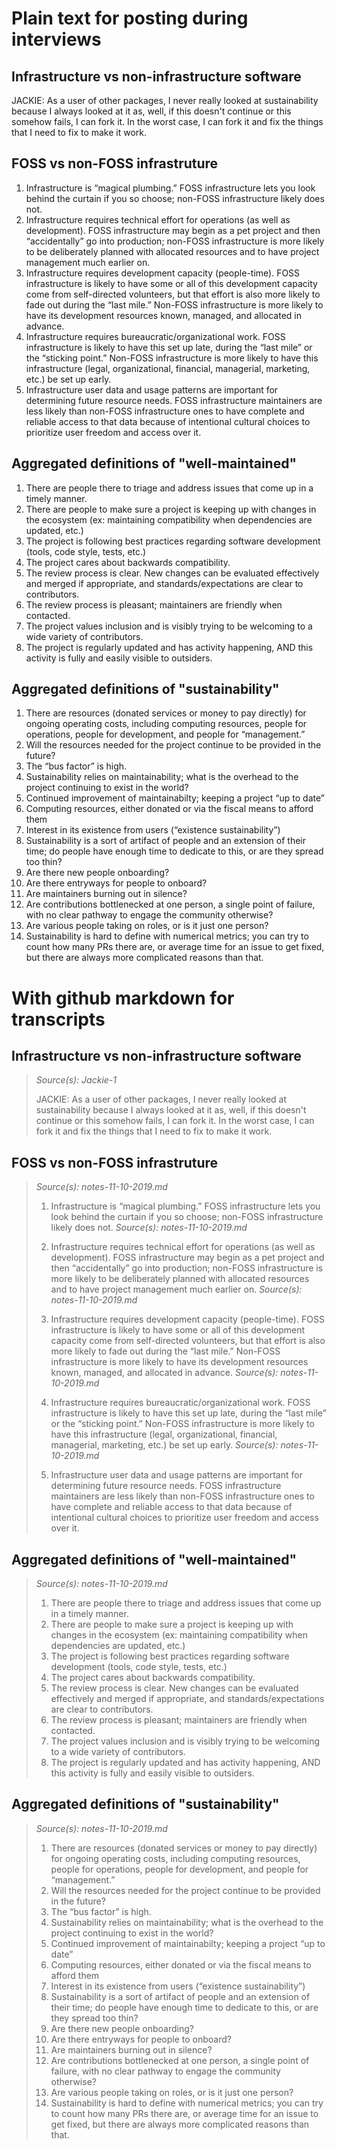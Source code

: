 # Plain text for posting during interviews

## Infrastructure vs non-infrastructure software

JACKIE: As a user of other packages, I never really looked at sustainability because I always looked at it as, well, if this doesn't continue or this somehow fails, I can fork it. In the worst case, I can fork it and fix the things that I need to fix to make it work.

## FOSS vs non-FOSS infrastruture

1. Infrastructure is “magical plumbing.” FOSS infrastructure lets you look behind the curtain if you so choose; non-FOSS infrastructure likely does not.
2. Infrastructure requires technical effort for operations (as well as development). FOSS infrastructure may begin as a pet project and then “accidentally” go into production; non-FOSS infrastructure is more likely to be deliberately planned with allocated resources and to have project management much earlier on.
3. Infrastructure requires development capacity (people-time). FOSS infrastructure is likely to have some or all of this development capacity come from self-directed volunteers, but that effort is also more likely to fade out during the “last mile.” Non-FOSS infrastructure is more likely to have its development resources known, managed, and allocated in advance.
4. Infrastructure requires bureaucratic/organizational work. FOSS infrastructure is likely to have this set up late, during the “last mile” or the “sticking point.” Non-FOSS infrastructure is more likely to have this infrastructure (legal, organizational, financial, managerial, marketing, etc.) be set up early.
5. Infrastructure user data and usage patterns are important for determining future resource needs. FOSS infrastructure maintainers are less likely than non-FOSS infrastructure ones to have complete and reliable access to that data because of intentional cultural choices to prioritize user freedom and access over it.

## Aggregated definitions of "well-maintained" 

1. There are people there to triage and address issues that come up in a timely manner.
1. There are people to make sure a project is keeping up with changes in the ecosystem (ex: maintaining compatibility when dependencies are updated, etc.)
1. The project is following best practices regarding software development (tools, code style, tests, etc.)
1. The project cares about backwards compatibility.
1. The review process is clear. New changes can be evaluated effectively and merged if appropriate, and standards/expectations are clear to contributors.
1. The review process is pleasant; maintainers are friendly when contacted.
1. The project values inclusion and is visibly trying to be welcoming to a wide variety of contributors.
1. The project is regularly updated and has activity happening, AND this activity is fully and easily visible to outsiders.

## Aggregated definitions of "sustainability"

1. There are resources (donated services or money to pay directly) for ongoing operating costs, including computing resources, people for operations, people for development, and people for “management.”
1. Will the resources needed for the project continue to be provided in the future?
1. The “bus factor” is high.
1. Sustainability relies on maintainability; what is the overhead to the project continuing to exist in the world?
1. Continued improvement of maintainabilty; keeping a project “up to date”
1. Computing resources, either donated or via the fiscal means to afford them
1. Interest in its existence from users (“existence sustainability”)
1. Sustainability is a sort of artifact of people and an extension of their time; do people have enough time to dedicate to this, or are they spread too thin?
1. Are there new people onboarding?
1. Are there entryways for people to onboard?
1. Are maintainers burning out in silence?
1. Are contributions bottlenecked at one person, a single point of failure, with no clear pathway to engage the community otherwise?
1. Are various people taking on roles, or is it just one person?
1. Sustainability is hard to define with numerical metrics; you can try to count how many PRs there are, or average time for an issue to get fixed, but there are always more complicated reasons than that. 

# With github markdown for transcripts

## Infrastructure vs non-infrastructure software

> _Source(s): Jackie-1_
>
> JACKIE: As a user of other packages, I never really looked at sustainability because I always looked at it as, well, if this doesn't continue or this somehow fails, I can fork it. In the worst case, I can fork it and fix the things that I need to fix to make it work.

## FOSS vs non-FOSS infrastruture

> _Source(s): notes-11-10-2019.md_
> 
> 1. Infrastructure is “magical plumbing.” FOSS infrastructure lets you look behind the curtain if you so choose; non-FOSS infrastructure likely does not.
> _Source(s): notes-11-10-2019.md_
> 
> 2. Infrastructure requires technical effort for operations (as well as development). FOSS infrastructure may begin as a pet project and then “accidentally” go into production; non-FOSS infrastructure is more likely to be deliberately planned with allocated resources and to have project management much earlier on.
> _Source(s): notes-11-10-2019.md_
> 
> 3. Infrastructure requires development capacity (people-time). FOSS infrastructure is likely to have some or all of this development capacity come from self-directed volunteers, but that effort is also more likely to fade out during the “last mile.” Non-FOSS infrastructure is more likely to have its development resources known, managed, and allocated in advance.
> _Source(s): notes-11-10-2019.md_
> 
> 4. Infrastructure requires bureaucratic/organizational work. FOSS infrastructure is likely to have this set up late, during the “last mile” or the “sticking point.” Non-FOSS infrastructure is more likely to have this infrastructure (legal, organizational, financial, managerial, marketing, etc.) be set up early.
> _Source(s): notes-11-10-2019.md_
> 
> 5. Infrastructure user data and usage patterns are important for determining future resource needs. FOSS infrastructure maintainers are less likely than non-FOSS infrastructure ones to have complete and reliable access to that data because of intentional cultural choices to prioritize user freedom and access over it.

## Aggregated definitions of "well-maintained" 

> _Source(s): notes-11-10-2019.md_
> 
> 1. There are people there to triage and address issues that come up in a timely manner.
> 1. There are people to make sure a project is keeping up with changes in the ecosystem (ex: maintaining compatibility when dependencies are updated, etc.)
> 1. The project is following best practices regarding software development (tools, code style, tests, etc.)
> 1. The project cares about backwards compatibility.
> 1. The review process is clear. New changes can be evaluated effectively and merged if appropriate, and standards/expectations are clear to contributors.
> 1. The review process is pleasant; maintainers are friendly when contacted.
> 1. The project values inclusion and is visibly trying to be welcoming to a wide variety of contributors.
> 1. The project is regularly updated and has activity happening, AND this activity is fully and easily visible to outsiders.

## Aggregated definitions of "sustainability"

> _Source(s): notes-11-10-2019.md_
> 
> 1. There are resources (donated services or money to pay directly) for ongoing operating costs, including computing resources, people for operations, people for development, and people for “management.”
> 1. Will the resources needed for the project continue to be provided in the future?
> 1. The “bus factor” is high.
> 1. Sustainability relies on maintainability; what is the overhead to the project continuing to exist in the world?
> 1. Continued improvement of maintainabilty; keeping a project “up to date”
> 1. Computing resources, either donated or via the fiscal means to afford them
> 1. Interest in its existence from users (“existence sustainability”)
> 1. Sustainability is a sort of artifact of people and an extension of their time; do people have enough time to dedicate to this, or are they spread too thin?
> 1. Are there new people onboarding?
> 1. Are there entryways for people to onboard?
> 1. Are maintainers burning out in silence?
> 1. Are contributions bottlenecked at one person, a single point of failure, with no clear pathway to engage the community otherwise?
> 1. Are various people taking on roles, or is it just one person?
> 1. Sustainability is hard to define with numerical metrics; you can try to count how many PRs there are, or average time for an issue to get fixed, but there are always more complicated reasons than that. 
